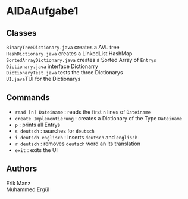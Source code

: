 # AlDaAufgabe1

## Classes
`BinaryTreeDictionary.java` creates a AVL tree<br>
`HashDictionary.java` creates a LinkedList HashMap<br>
`SortedArrayDictionary.java` creates a Sorted Array of `Entrys`<br>
`Dictionary.java` interface Dictionarry<br>
`DictionaryTest.java` tests the three Dictionarys<br>
`UI.java`TUI for the Dictionarys<br>

## Commands
* `read [n] Dateiname` : reads the first `n` lines of `Dateiname`
* `create Implementierung` : creates a Dictionary of the Type `Dateiname`
* `p` : prints all Entrys
* `s deutsch` : searches for `deutsch`
* `i deutsch englisch` : inserts `deutsch` and `englisch`
* `r deutsch` : removes `deutsch` word an its translation
* `exit` : exits the UI

## Authors
Erik Manz <br>
Muhammed Ergül
